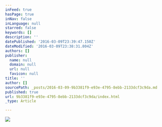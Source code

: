```yaml
---
inFeed: true
hasPage: true
inNav: false
inLanguage: null
starred: false
keywords: []
description: ''
datePublished: '2016-03-09T23:39:47.150Z'
dateModified: '2016-03-09T23:38:31.804Z'
authors: []
publisher:
  name: null
  domain: null
  url: null
  favicon: null
title: ''
author: []
sourcePath: _posts/2016-03-09-9b3381f9-e93e-4795-8ebb-2133dcf3c9da.md
published: true
url: 9b3381f9-e93e-4795-8ebb-2133dcf3c9da/index.html
_type: Article

---
```

![](https://the-grid-user-content.s3-us-west-2.amazonaws.com/7edb9a03-65ab-4ba1-8833-ccc909a72c0b.jpg)